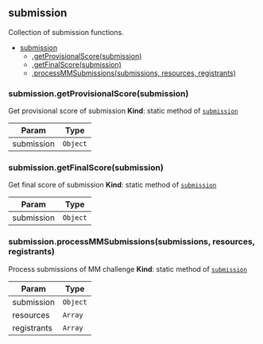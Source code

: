 <a name="module_submission"></a>

## submission
Collection of submission functions.

* [submission](#module_submission)
    * [.getProvisionalScore(submission)](#module_submission.getProvisionalScore)
    * [.getFinalScore(submission)](#module_submission.getFinalScore)
    * [.processMMSubmissions(submissions, resources, registrants)](#module_submission.processMMSubmissions)

<a name="module_submission.getProvisionalScore"></a>
### submission.getProvisionalScore(submission)
Get provisional score of submission
**Kind**: static method of [<code>submission</code>](#module_submission)

| Param | Type |
| --- | --- |
| submission | <code>Object</code> |

<a name="module_submission.getFinalScore"></a>
### submission.getFinalScore(submission)
Get final score of submission
**Kind**: static method of [<code>submission</code>](#module_submission)

| Param | Type |
| --- | --- |
| submission | <code>Object</code> |

<a name="module_submission.processMMSubmissions"></a>
### submission.processMMSubmissions(submissions, resources, registrants)
Process submissions of MM challenge
**Kind**: static method of [<code>submission</code>](#module_submission)

| Param | Type |
| --- | --- |
| submission | <code>Object</code> |
| resources | <code>Array</code> |
| registrants | <code>Array</code> |
